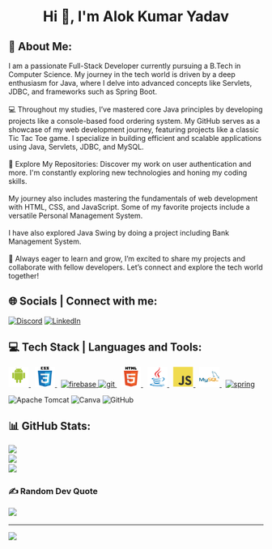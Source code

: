 <h1 align="center">Hi 👋, I'm Alok Kumar Yadav</h1>

## 🌟 About Me:
I am a passionate Full-Stack Developer currently pursuing a B.Tech in Computer Science. My journey in the tech world is driven by a deep enthusiasm for Java, where I delve into advanced concepts like Servlets, JDBC, and frameworks such as Spring Boot.
<br><br>
💻 Throughout my studies, I’ve mastered core Java principles by developing projects like a console-based food ordering system. My GitHub serves as a showcase of my web development journey, featuring projects like a classic Tic Tac Toe game. I specialize in building efficient and scalable applications using Java, Servlets, JDBC, and MySQL.
<br><br>
🔧 Explore My Repositories: Discover my work on user authentication and more. I'm constantly exploring new technologies and honing my coding skills.
<br><br>
My journey also includes mastering the fundamentals of web development with HTML, CSS, and JavaScript. Some of my favorite projects include a versatile Personal Management System.
<br><br>
I have also explored Java Swing by doing a project including Bank Management System.
<br><br>
🌱 Always eager to learn and grow, I’m excited to share my projects and collaborate with fellow developers. Let’s connect and explore the tech world together!

## 🌐 Socials | Connect with me:
[![Discord](https://img.shields.io/badge/Discord-%237289DA.svg?logo=discord&logoColor=white)](https://discord.gg/xbeCJdKF) [![LinkedIn](https://img.shields.io/badge/LinkedIn-%230077B5.svg?logo=linkedin&logoColor=white)](https://www.linkedin.com/in/alok-kumar-yadav-a85a93322/) 

## 💻 Tech Stack | Languages and Tools:
<p align="left"> 
  <a href="https://developer.android.com" target="_blank" rel="noreferrer"> <img src="https://raw.githubusercontent.com/devicons/devicon/master/icons/android/android-original-wordmark.svg" alt="android"     width="40" height="40"/> </a> 
  &nbsp; <a href="https://www.w3schools.com/css/" target="_blank" rel="noreferrer"> <img src="https://raw.githubusercontent.com/devicons/devicon/master/icons/css3/css3-original-wordmark.svg" alt="css3" width="40" height="40"/> </a> 
  &nbsp; <a href="https://firebase.google.com/" target="_blank" rel="noreferrer"> <img src="https://www.vectorlogo.zone/logos/firebase/firebase-icon.svg" alt="firebase" width="40" height="40"/> </a> <a href="https://git-scm.com/" target="_blank" rel="noreferrer"> <img src="https://www.vectorlogo.zone/logos/git-scm/git-scm-icon.svg" alt="git" width="40" height="40"/> </a> 
  &nbsp; <a href="https://www.w3.org/html/" target="_blank" rel="noreferrer"> <img src="https://raw.githubusercontent.com/devicons/devicon/master/icons/html5/html5-original-wordmark.svg" alt="html5" width="40" height="40"/> </a> 
  &nbsp; <a href="https://www.java.com" target="_blank" rel="noreferrer"> <img src="https://raw.githubusercontent.com/devicons/devicon/master/icons/java/java-original.svg" alt="java" width="40" height="40"/> </a> 
  &nbsp; <a href="https://developer.mozilla.org/en-US/docs/Web/JavaScript" target="_blank" rel="noreferrer"> <img src="https://raw.githubusercontent.com/devicons/devicon/master/icons/javascript/javascript-original.svg" alt="javascript" width="40" height="40"/> </a> 
  &nbsp; <a href="https://www.mysql.com/" target="_blank" rel="noreferrer"> <img src="https://raw.githubusercontent.com/devicons/devicon/master/icons/mysql/mysql-original-wordmark.svg" alt="mysql" width="40" height="40"/> </a> 
  &nbsp; <a href="https://spring.io/" target="_blank" rel="noreferrer"> <img src="https://www.vectorlogo.zone/logos/springio/springio-icon.svg" alt="spring" width="40" height="40"/> </a> </p>

 ![Apache Tomcat](https://img.shields.io/badge/apache%20tomcat-%23F8DC75.svg?style=for-the-badge&logo=apache-tomcat&logoColor=black) ![Canva](https://img.shields.io/badge/Canva-%2300C4CC.svg?style=for-the-badge&logo=Canva&logoColor=white) ![GitHub](https://img.shields.io/badge/github-%23121011.svg?style=for-the-badge&logo=github&logoColor=white)
## 📊 GitHub Stats:
![](https://github-readme-stats.vercel.app/api?username=alokkumaryadav2410&theme=dark&hide_border=false&include_all_commits=false&count_private=false)<br/>
![](https://github-readme-streak-stats.herokuapp.com/?user=alokkumaryadav2410&theme=dark&hide_border=false)<br/>
![](https://github-readme-stats.vercel.app/api/top-langs/?username=alokkumaryadav2410&theme=dark&hide_border=false&include_all_commits=false&count_private=false&layout=compact)

<!--## 🏆 GitHub Trophies-->
<!-- ![](https://github-profile-trophy.vercel.app/?username=alokkumaryadav2410&theme=radical&no-frame=false&no-bg=true&margin-w=4)-->

### ✍️ Random Dev Quote
![](https://quotes-github-readme.vercel.app/api?type=horizontal&theme=light)

---
[![](https://visitcount.itsvg.in/api?id=alokkumaryadav2410&icon=5&color=13)](https://visitcount.itsvg.in)


